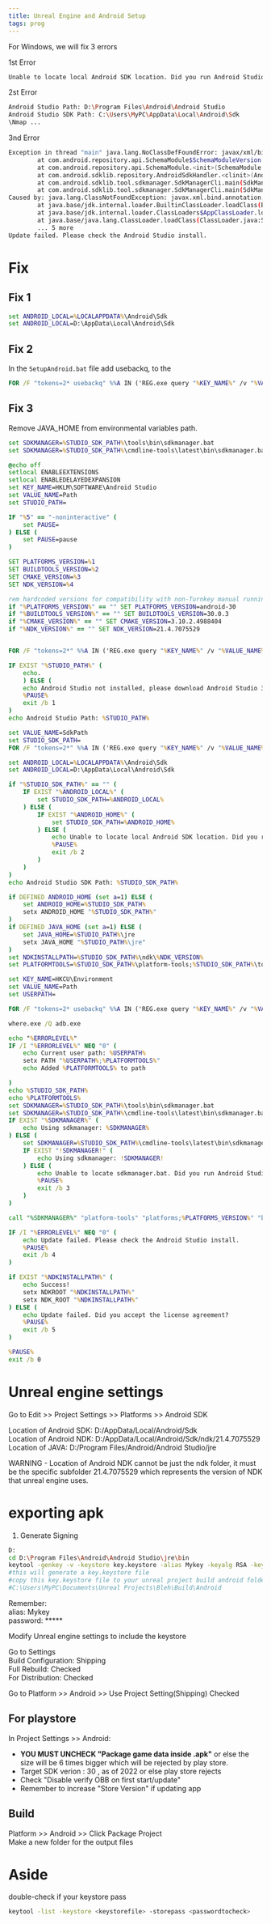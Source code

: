 ```yaml
---
title: Unreal Engine and Android Setup
tags: prog
---
```



For Windows, we will fix 3 errors

1st Error

```bash
Unable to locate local Android SDK location. Did you run Android Studio after installing?
```

2st Error

```bash
Android Studio Path: D:\Program Files\Android\Android Studio
Android Studio SDK Path: C:\Users\MyPC\AppData\Local\Android\Sdk
\Nmap ...
```

3nd Error

```bash
Exception in thread "main" java.lang.NoClassDefFoundError: javax/xml/bind/annotation/XmlSchema
        at com.android.repository.api.SchemaModule$SchemaModuleVersion.<init>(SchemaModule.java:156)
        at com.android.repository.api.SchemaModule.<init>(SchemaModule.java:75)
        at com.android.sdklib.repository.AndroidSdkHandler.<clinit>(AndroidSdkHandler.java:81)
        at com.android.sdklib.tool.sdkmanager.SdkManagerCli.main(SdkManagerCli.java:73)
        at com.android.sdklib.tool.sdkmanager.SdkManagerCli.main(SdkManagerCli.java:48)
Caused by: java.lang.ClassNotFoundException: javax.xml.bind.annotation.XmlSchema
        at java.base/jdk.internal.loader.BuiltinClassLoader.loadClass(BuiltinClassLoader.java:581)
        at java.base/jdk.internal.loader.ClassLoaders$AppClassLoader.loadClass(ClassLoaders.java:178)
        at java.base/java.lang.ClassLoader.loadClass(ClassLoader.java:522)
        ... 5 more
Update failed. Please check the Android Studio install.
```

# Fix

## Fix 1

```bat
set ANDROID_LOCAL=%LOCALAPPDATA%\Android\Sdk
set ANDROID_LOCAL=D:\AppData\Local\Android\Sdk
```



## Fix 2

In the `SetupAndroid.bat` file add usebackq, to the 

```bat
FOR /F "tokens=2* usebackq" %%A IN ('REG.exe query "%KEY_NAME%" /v "%VALUE_NAME%"') DO (set USERPATH=%%B)
```

## Fix 3

Remove JAVA_HOME from environmental variables path.

```bat
set SDKMANAGER=%STUDIO_SDK_PATH%\tools\bin\sdkmanager.bat
set SDKMANAGER=%STUDIO_SDK_PATH%\cmdline-tools\latest\bin\sdkmanager.bat
```


```bat
@echo off
setlocal ENABLEEXTENSIONS
setlocal ENABLEDELAYEDEXPANSION
set KEY_NAME=HKLM\SOFTWARE\Android Studio
set VALUE_NAME=Path
set STUDIO_PATH=

IF "%5" == "-noninteractive" (
	set PAUSE=
) ELSE (
	set PAUSE=pause
)

SET PLATFORMS_VERSION=%1
SET BUILDTOOLS_VERSION=%2
SET CMAKE_VERSION=%3
SET NDK_VERSION=%4

rem hardcoded versions for compatibility with non-Turnkey manual running
if "%PLATFORMS_VERSION%" == "" SET PLATFORMS_VERSION=android-30
if "%BUILDTOOLS_VERSION%" == "" SET BUILDTOOLS_VERSION=30.0.3
if "%CMAKE_VERSION%" == "" SET CMAKE_VERSION=3.10.2.4988404
if "%NDK_VERSION%" == "" SET NDK_VERSION=21.4.7075529


FOR /F "tokens=2*" %%A IN ('REG.exe query "%KEY_NAME%" /v "%VALUE_NAME%"') DO (set STUDIO_PATH=%%B)

IF EXIST "%STUDIO_PATH%" (
	echo.
	) ELSE (
	echo Android Studio not installed, please download Android Studio 3.5.3 from https://developer.android.com/studio
	%PAUSE%
	exit /b 1
)
echo Android Studio Path: %STUDIO_PATH%

set VALUE_NAME=SdkPath
set STUDIO_SDK_PATH=
FOR /F "tokens=2*" %%A IN ('REG.exe query "%KEY_NAME%" /v "%VALUE_NAME%"') DO (set STUDIO_SDK_PATH=%%B)

set ANDROID_LOCAL=%LOCALAPPDATA%\Android\Sdk
set ANDROID_LOCAL=D:\AppData\Local\Android\Sdk

if "%STUDIO_SDK_PATH%" == "" (
	IF EXIST "%ANDROID_LOCAL%" (
		set STUDIO_SDK_PATH=%ANDROID_LOCAL%
	) ELSE (
		IF EXIST "%ANDROID_HOME%" (
			set STUDIO_SDK_PATH=%ANDROID_HOME%
		) ELSE (
			echo Unable to locate local Android SDK location. Did you run Android Studio after installing?
			%PAUSE%
			exit /b 2
		)
	)
)
echo Android Studio SDK Path: %STUDIO_SDK_PATH%

if DEFINED ANDROID_HOME (set a=1) ELSE (
	set ANDROID_HOME=%STUDIO_SDK_PATH%
	setx ANDROID_HOME "%STUDIO_SDK_PATH%"
)
if DEFINED JAVA_HOME (set a=1) ELSE (
	set JAVA_HOME=%STUDIO_PATH%\jre
	setx JAVA_HOME "%STUDIO_PATH%\jre"
)
set NDKINSTALLPATH=%STUDIO_SDK_PATH%\ndk\%NDK_VERSION%
set PLATFORMTOOLS=%STUDIO_SDK_PATH%\platform-tools;%STUDIO_SDK_PATH%\tools

set KEY_NAME=HKCU\Environment
set VALUE_NAME=Path
set USERPATH=

FOR /F "tokens=2* usebackq" %%A IN ('REG.exe query "%KEY_NAME%" /v "%VALUE_NAME%"') DO (set USERPATH=%%B)

where.exe /Q adb.exe

echo "%ERRORLEVEL%"
IF /I "%ERRORLEVEL%" NEQ "0" (
	echo Current user path: %USERPATH%
	setx PATH "%USERPATH%;%PLATFORMTOOLS%"
	echo Added %PLATFORMTOOLS% to path

)
echo %STUDIO_SDK_PATH%
echo %PLATFORMTOOLS%
set SDKMANAGER=%STUDIO_SDK_PATH%\tools\bin\sdkmanager.bat
set SDKMANAGER=%STUDIO_SDK_PATH%\cmdline-tools\latest\bin\sdkmanager.bat
IF EXIST "%SDKMANAGER%" (
	echo Using sdkmanager: %SDKMANAGER%
) ELSE (
	set SDKMANAGER=%STUDIO_SDK_PATH%\cmdline-tools\latest\bin\sdkmanager.bat
	IF EXIST "!SDKMANAGER!" (
		echo Using sdkmanager: !SDKMANAGER!
	) ELSE (
		echo Unable to locate sdkmanager.bat. Did you run Android Studio and install cmdline-tools after installing?
		%PAUSE%
		exit /b 3
	)
)

call "%SDKMANAGER%" "platform-tools" "platforms;%PLATFORMS_VERSION%" "build-tools;%BUILDTOOLS_VERSION%" "cmake;%CMAKE_VERSION%" "ndk;%NDK_VERSION%"

IF /I "%ERRORLEVEL%" NEQ "0" (
	echo Update failed. Please check the Android Studio install.
	%PAUSE%
	exit /b 4
)

if EXIST "%NDKINSTALLPATH%" (
	echo Success!
	setx NDKROOT "%NDKINSTALLPATH%"
	setx NDK_ROOT "%NDKINSTALLPATH%"
) ELSE (
	echo Update failed. Did you accept the license agreement?
	%PAUSE%
	exit /b 5
)

%PAUSE%
exit /b 0

```

# Unreal engine settings

Go to Edit >> Project Settings >> Platforms >> Android SDK

Location of Android SDK: D:/AppData/Local/Android/Sdk  
Location of Android NDK: D:/AppData/Local/Android/Sdk/ndk/21.4.7075529  
Location of JAVA: D:/Program Files/Android/Android Studio/jre  

WARNING - Location of Android NDK cannot be just the ndk folder, it must be the specific subfolder 21.4.7075529 which represents the version of NDK that unreal engine uses.  


# exporting apk

1. Generate Signing 

```bash
D:
cd D:\Program Files\Android\Android Studio\jre\bin
keytool -genkey -v -keystore key.keystore -alias Mykey -keyalg RSA -keysize 2048 -validity 10000 
#this will generate a key.keystore file
#copy this key.keystore file to your unreal project build android folder
#C:\Users\MyPC\Documents\Unreal Projects\Bleh\Build\Android
```
Remember:  
alias: Mykey  
password: *****  

Modify Unreal engine settings to include the keystore  

Go to Settings  
Build Configuration: Shipping  
Full Rebuild: Checked    
For Distribution: Checked   

Go to Platform >> Android >> Use Project Setting(Shipping) Checked   

## For playstore

In Project Settings >> Android:  

* **YOU MUST UNCHECK "Package game data inside .apk"** or else the size will be 6 times bigger which will be rejected by play store.  
* Target SDK verion : 30 , as of 2022 or else play store rejects  
* Check "Disable verify OBB on first start/update"
* Remember to increase "Store Version" if updating app


## Build

Platform >> Android >> Click Package Project  
Make a new folder for the output files  


# Aside

double-check if your keystore pass 

```bash
keytool -list -keystore <keystorefile> -storepass <passwordtocheck>
```